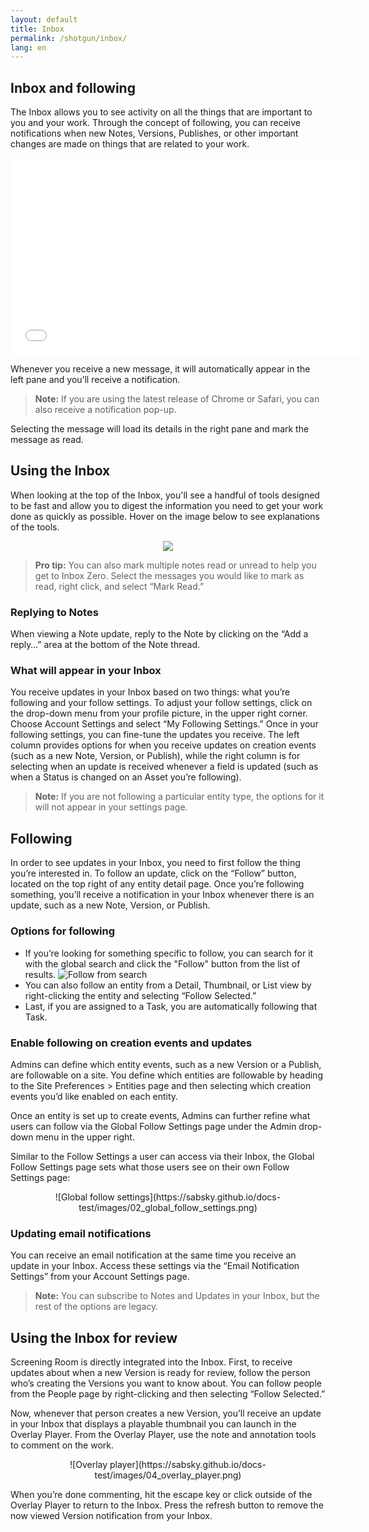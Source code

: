 ```yaml
---
layout: default
title: Inbox
permalink: /shotgun/inbox/
lang: en
---
```


## Inbox and following

The Inbox allows you to see activity on all the things that are important to you and your work. Through the concept of following, you can receive notifications when new Notes, Versions, Publishes, or other important changes are made on things that are related to your work.

<center>
  <iframe src="//www.youtube.com/embed/syZYXnWOwls" width="560" height="315" frameborder="0"></iframe>
</center>

Whenever you receive a new message, it will automatically appear in the left pane and you’ll receive a notification.

> **Note:** If you are using the latest release of Chrome or Safari, you can also receive a notification pop-up.

Selecting the message will load its details in the right pane and mark the message as read.

## Using the Inbox

When looking at the top of the Inbox, you'll see a handful of tools designed to be fast and allow you to digest the information you need to get your work done as quickly as possible. Hover on the image below to see explanations of the tools.

<center>
  <img class="alwaysThinglink" style="max-width:100%" src="//cdn.thinglink.me/api/image/886405161650487297/1024/10/scaletowidth#tl-886405161650487297;1043138249'">

<script async="" charset="utf-8" src="//cdn.thinglink.me/jse/embed.js"></script>
</center>

>**Pro tip:** You can also mark multiple notes read or unread to help you get to Inbox Zero. Select the messages you would like to mark as read, right click, and select “Mark Read.”

### Replying to Notes

When viewing a Note update, reply to the Note by clicking on the “Add a reply…” area at the bottom of the Note thread.

### What will appear in your Inbox

You receive updates in your Inbox based on two things: what you’re following and your follow settings. To adjust your follow settings, click on the drop-down menu from your profile picture, in the upper right corner. Choose Account Settings and select “My Following Settings.” Once in your following settings, you can fine-tune the updates you receive. The left column provides options for when you receive updates on creation events (such as a new Note, Version, or Publish), while the right column is for selecting when an update is received whenever a field is updated (such as when a Status is changed on an Asset you’re following).

>**Note:** If you are not following a particular entity type, the options for it will not appear in your settings page.

## Following

In order to see updates in your Inbox, you need to first follow the thing you’re interested in. To follow an update, click on the “Follow” button, located on the top right of any entity detail page. Once you’re following something, you’ll receive a notification in your Inbox whenever there is an update, such as a new Note, Version, or Publish.

### Options for following

* If you’re looking for something specific to follow, you can search for it with the global search and click the "Follow" button from the list of results.
![Follow from search](https://sabsky.github.io/docs-test/images/01_follow_from_search.png)
* You can also follow an entity from a Detail, Thumbnail, or List view by right-clicking the entity and selecting “Follow Selected.”
* Last, if you are assigned to a Task, you are automatically following that Task.

### Enable following on creation events and updates

Admins can define which entity events, such as a new Version or a Publish, are followable on a site. You define which entities are followable by heading to the Site Preferences &gt; Entities page and then selecting which creation events you’d like enabled on each entity.

Once an entity is set up to create events, Admins can further refine what users can follow via the Global Follow Settings page under the Admin drop-down menu in the upper right.

Similar to the Follow Settings a user can access via their Inbox, the Global Follow Settings page sets what those users see on their own Follow Settings page:

<center>
![Global follow settings](https://sabsky.github.io/docs-test/images/02_global_follow_settings.png)
</center>

### Updating email notifications

You can receive an email notification at the same time you receive an update in your Inbox. Access these settings via the “Email Notification Settings” from your Account Settings page.

>**Note:** You can subscribe to Notes and Updates in your Inbox, but the rest of the options are legacy.

## Using the Inbox for review

Screening Room is directly integrated into the Inbox. First, to receive updates about when a new Version is ready for review, follow the person who’s creating the Versions you want to know about. You can follow people from the People page by right-clicking and then selecting “Follow Selected.”

Now, whenever that person creates a new Version, you’ll receive an update in your Inbox that displays a playable thumbnail you can launch in the Overlay Player. From the Overlay Player, use the note and annotation tools to comment on the work.

<center>
![Overlay player](https://sabsky.github.io/docs-test/images/04_overlay_player.png)
</center>

When you’re done commenting, hit the escape key or click outside of the Overlay Player to return to the Inbox. Press the refresh button to remove the now viewed Version notification from your Inbox.
